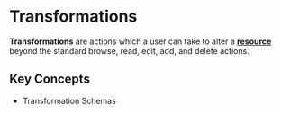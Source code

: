 # Transformations

**Transformations** are actions which a user can take to alter a [**resource**](1-resources.md) beyond the standard browse, read, edit, add, and delete actions.

## Key Concepts

- Transformation Schemas
